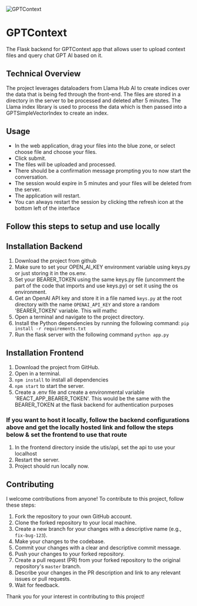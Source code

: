 ![GPTContext](https://user-images.githubusercontent.com/55434969/225579902-ffe9a506-3cc3-4bfa-aca3-e563bcfe87eb.png)


# GPTContext

The Flask backend for GPTContext app that allows user to upload context files and query chat GPT AI based on it.

## Technical Overview

The project leverages dataloaders from Llama Hub AI to create indices over the data that is being fed through the front-end. The files are stored in a directory in the server to be processed and deleted after 5 minutes. The Llama index library is used to process the data which is then passed into a GPTSimpleVectorIndex to create an index.

## Usage
- In the web application, drag your files into the blue zone, or select choose file and choose your files.
- Click submit.
- The files will be uploaded and processed.
- There should be a confirmation message prompting you to now start the conversation.
- The session would expire in 5 minutes and your files will be deleted from the server.
- The application will restart.
- You can always restart the session by clicking tthe refresh icon at the bottom left of the interface

## Follow this steps to setup and use locally

## Installation Backend

1. Download the project from github  
2. Make sure to set your OPEN_AI_KEY environment variable using keys.py or just storing it in the os.env.
3. Set your BEARER_TOKEN using the same keys.py file (uncomment the part of the code that imports and use keys.py) or set it using the os environment.
4. Get an OpenAI API key and store it in a file named `keys.py` at the root directory with the name `OPENAI_API_KEY` and store a random 'BEARER_TOKEN' variable. This will mathc 
5. Open a terminal and navigate to the project directory.
6. Install the Python dependencies by running the following command:
``` pip install -r requirements.txt ```
7. Run the flask server with the following command ``` python app.py ```

## Installation Frontend

1. Download the project from GitHub.
2. Open in a terminal.
3. ```npm install``` to install all dependencies
4. ```npm start``` to start the server.
5. Create a .env file and create a environmental variable 'REACT_APP_BEARER_TOKEN'. This would be the same with the BEARER_TOKEN at the flask backend for authentication purposes

### If you want to host it locally, follow the backend configurations above and get the locally hosted link and follow the steps below & set the frontend to use that route
1. In the frontend directory inside the utis/api, set the api to use your localhost
2. Restart the server.
3. Project should run locally now.


## Contributing

I welcome contributions from anyone! To contribute to this project, follow these steps:

1. Fork the repository to your own GitHub account.
2. Clone the forked repository to your local machine.
3. Create a new branch for your changes with a descriptive name (e.g., `fix-bug-123`).
4. Make your changes to the codebase.
5. Commit your changes with a clear and descriptive commit message.
6. Push your changes to your forked repository.
7. Create a pull request (PR) from your forked repository to the original repository's `master` branch.
8. Describe your changes in the PR description and link to any relevant issues or pull requests.
9. Wait for feedback.

Thank you for your interest in contributing to this project!





